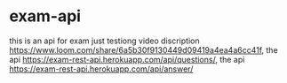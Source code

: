 # exam-api
this is an api for exam just testiong
video discription
https://www.loom.com/share/6a5b30f9130449d09419a4ea4a6cc41f,
the api
https://exam-rest-api.herokuapp.com/api/questions/,
the api
https://exam-rest-api.herokuapp.com/api/answer/
